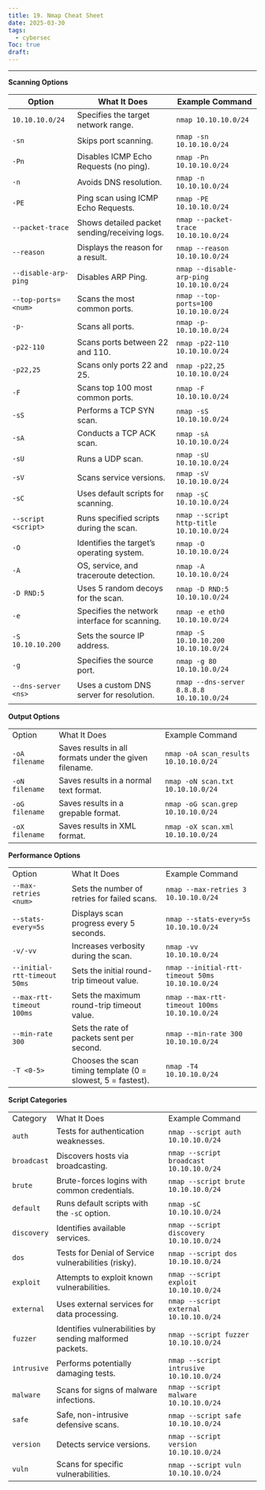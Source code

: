 ```yaml
---
title: 19. Nmap Cheat Sheet
date: 2025-03-30
tags:
  - cybersec
Toc: true
draft:
---
```

---
**Scanning Options**

|Option|What It Does|Example Command|
|---|---|---|
|`10.10.10.0/24`|Specifies the target network range.|`nmap 10.10.10.0/24`|
|`-sn`|Skips port scanning.|`nmap -sn 10.10.10.0/24`|
|`-Pn`|Disables ICMP Echo Requests (no ping).|`nmap -Pn 10.10.10.0/24`|
|`-n`|Avoids DNS resolution.|`nmap -n 10.10.10.0/24`|
|`-PE`|Ping scan using ICMP Echo Requests.|`nmap -PE 10.10.10.0/24`|
|`--packet-trace`|Shows detailed packet sending/receiving logs.|`nmap --packet-trace 10.10.10.0/24`|
|`--reason`|Displays the reason for a result.|`nmap --reason 10.10.10.0/24`|
|`--disable-arp-ping`|Disables ARP Ping.|`nmap --disable-arp-ping 10.10.10.0/24`|
|`--top-ports=<num>`|Scans the most common ports.|`nmap --top-ports=100 10.10.10.0/24`|
|`-p-`|Scans all ports.|`nmap -p- 10.10.10.0/24`|
|`-p22-110`|Scans ports between 22 and 110.|`nmap -p22-110 10.10.10.0/24`|
|`-p22,25`|Scans only ports 22 and 25.|`nmap -p22,25 10.10.10.0/24`|
|`-F`|Scans top 100 most common ports.|`nmap -F 10.10.10.0/24`|
|`-sS`|Performs a TCP SYN scan.|`nmap -sS 10.10.10.0/24`|
|`-sA`|Conducts a TCP ACK scan.|`nmap -sA 10.10.10.0/24`|
|`-sU`|Runs a UDP scan.|`nmap -sU 10.10.10.0/24`|
|`-sV`|Scans service versions.|`nmap -sV 10.10.10.0/24`|
|`-sC`|Uses default scripts for scanning.|`nmap -sC 10.10.10.0/24`|
|`--script <script>`|Runs specified scripts during the scan.|`nmap --script http-title 10.10.10.0/24`|
|`-O`|Identifies the target’s operating system.|`nmap -O 10.10.10.0/24`|
|`-A`|OS, service, and traceroute detection.|`nmap -A 10.10.10.0/24`|
|`-D RND:5`|Uses 5 random decoys for the scan.|`nmap -D RND:5 10.10.10.0/24`|
|`-e`|Specifies the network interface for scanning.|`nmap -e eth0 10.10.10.0/24`|
|`-S 10.10.10.200`|Sets the source IP address.|`nmap -S 10.10.10.200 10.10.10.0/24`|
|`-g`|Specifies the source port.|`nmap -g 80 10.10.10.0/24`|
|`--dns-server <ns>`|Uses a custom DNS server for resolution.|`nmap --dns-server 8.8.8.8 10.10.10.0/24`|

**Output Options**

|   |   |   |
|---|---|---|
|Option|What It Does|Example Command|
|`-oA filename`|Saves results in all formats under the given filename.|`nmap -oA scan_results 10.10.10.0/24`|
|`-oN filename`|Saves results in a normal text format.|`nmap -oN scan.txt 10.10.10.0/24`|
|`-oG filename`|Saves results in a grepable format.|`nmap -oG scan.grep 10.10.10.0/24`|
|`-oX filename`|Saves results in XML format.|`nmap -oX scan.xml 10.10.10.0/24`|

**Performance Options**

|   |   |   |
|---|---|---|
|Option|What It Does|Example Command|
|`--max-retries <num>`|Sets the number of retries for failed scans.|`nmap --max-retries 3 10.10.10.0/24`|
|`--stats-every=5s`|Displays scan progress every 5 seconds.|`nmap --stats-every=5s 10.10.10.0/24`|
|`-v/-vv`|Increases verbosity during the scan.|`nmap -vv 10.10.10.0/24`|
|`--initial-rtt-timeout 50ms`|Sets the initial round-trip timeout value.|`nmap --initial-rtt-timeout 50ms 10.10.10.0/24`|
|`--max-rtt-timeout 100ms`|Sets the maximum round-trip timeout value.|`nmap --max-rtt-timeout 100ms 10.10.10.0/24`|
|`--min-rate 300`|Sets the rate of packets sent per second.|`nmap --min-rate 300 10.10.10.0/24`|
|`-T <0-5>`|Chooses the scan timing template (0 = slowest, 5 = fastest).|`nmap -T4 10.10.10.0/24`|

**Script Categories**

|   |   |   |
|---|---|---|
|Category|What It Does|Example Command|
|`auth`|Tests for authentication weaknesses.|`nmap --script auth 10.10.10.0/24`|
|`broadcast`|Discovers hosts via broadcasting.|`nmap --script broadcast 10.10.10.0/24`|
|`brute`|Brute-forces logins with common credentials.|`nmap --script brute 10.10.10.0/24`|
|`default`|Runs default scripts with the `-sC` option.|`nmap -sC 10.10.10.0/24`|
|`discovery`|Identifies available services.|`nmap --script discovery 10.10.10.0/24`|
|`dos`|Tests for Denial of Service vulnerabilities (risky).|`nmap --script dos 10.10.10.0/24`|
|`exploit`|Attempts to exploit known vulnerabilities.|`nmap --script exploit 10.10.10.0/24`|
|`external`|Uses external services for data processing.|`nmap --script external 10.10.10.0/24`|
|`fuzzer`|Identifies vulnerabilities by sending malformed packets.|`nmap --script fuzzer 10.10.10.0/24`|
|`intrusive`|Performs potentially damaging tests.|`nmap --script intrusive 10.10.10.0/24`|
|`malware`|Scans for signs of malware infections.|`nmap --script malware 10.10.10.0/24`|
|`safe`|Safe, non-intrusive defensive scans.|`nmap --script safe 10.10.10.0/24`|
|`version`|Detects service versions.|`nmap --script version 10.10.10.0/24`|
|`vuln`|Scans for specific vulnerabilities.|`nmap --script vuln 10.10.10.0/24`|
